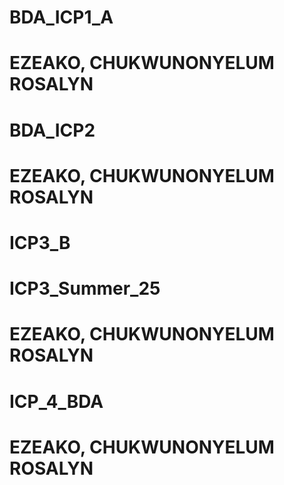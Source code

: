 # BDA_ICP1_A
# EZEAKO, CHUKWUNONYELUM ROSALYN

# BDA_ICP2
# EZEAKO, CHUKWUNONYELUM ROSALYN

# ICP3_B
# ICP3_Summer_25
# EZEAKO, CHUKWUNONYELUM ROSALYN

# ICP_4_BDA
# EZEAKO, CHUKWUNONYELUM ROSALYN
